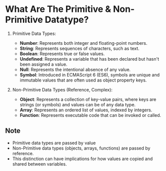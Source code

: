 # What Are The Primitive & Non-Primitive Datatype?

1. Primitive Data Types:

   - **Number**: Represents both integer and floating-point numbers.
   - **String**: Represents sequences of characters, such as text.
   - **Boolean**: Represents true or false values.
   - **Undefined**: Represents a variable that has been declared but hasn't been assigned a value.
   - **Null**: Represents the intentional absence of any value.
   - **Symbol**: Introduced in ECMAScript 6 (ES6), symbols are unique and immutable values that are often used as object property keys.

2. Non-Primitive Data Types (Reference, Complex):
   - **Object**: Represents a collection of key-value pairs, where keys are strings (or symbols) and values can be of any data type.
   - **Array**: Represents an ordered list of values, indexed by integers.
   - **Function**: Represents executable code that can be invoked or called.

## Note

- Primitive data types are passed by value
- Non-Primitive data types (objects, arrays, functions) are passed by reference. 
- This distinction can have implications for how values are copied and shared between variables.
